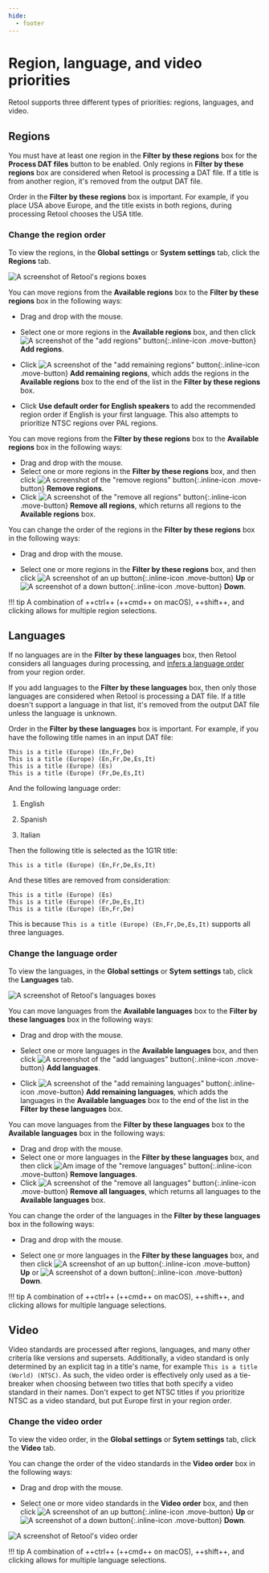 ```yaml
---
hide:
  - footer
---
```


# Region, language, and video priorities

Retool supports three different types of priorities: regions, languages, and video.

## Regions

You must have at least one region in the **Filter by these regions** box for the
**Process DAT files** button to be enabled. Only regions in **Filter by these regions**
box are considered when Retool is processing a DAT file. If a title is from another
region, it's removed from the output DAT file.

Order in the **Filter by these regions** box is important. For example, if you place USA
above Europe, and the title exists in both regions, during processing Retool chooses the
USA title.

### Change the region order

To view the regions, in the **Global settings** or **System settings** tab, click the
**Regions** tab.

![A screenshot of Retool's regions boxes](images/regions.png)

You can move regions from the **Available regions** box to the **Filter by these regions**
box in the following ways:

* Drag and drop with the mouse.

* Select one or more regions in the **Available regions** box, and then click
  ![A screenshot of the "add regions" button](images/icons8-sort-right-100.png){:.inline-icon .move-button}
  **Add regions**.

* Click
  ![A screenshot of the "add remaining regions" button](images/icons8-end-100.png){:.inline-icon .move-button}
  **Add remaining regions**, which adds the regions in the **Available regions** box to
  the end of the list in the **Filter by these regions** box.

* Click **Use default order for English speakers** to add the recommended region order
  if English is your first language. This also attempts to prioritize NTSC regions over
  PAL regions.

You can move regions from the **Filter by these regions** box to the **Available regions**
box in the following ways:

* Drag and drop with the mouse.
* Select one or more regions in the **Filter by these regions** box, and then click
  ![A screenshot of the "remove regions" button](images/icons8-sort-left-100.png){:.inline-icon .move-button}
  **Remove regions**.
* Click
  ![A screenshot of the "remove all regions" button](images/icons8-skip-to-start-100.png){:.inline-icon .move-button}
  **Remove all regions**, which returns all regions to the **Available regions** box.

You can change the order of the regions in the **Filter by these regions** box in the
following ways:

* Drag and drop with the mouse.

* Select one or more regions in the **Filter by these regions** box, and then click
  ![A screenshot of an up button](images/icons8-sort-up-100.png){:.inline-icon .move-button}
  **Up** or ![A screenshot of a down button](images/icons8-sort-down-100.png){:.inline-icon .move-button}
  **Down**.

!!! tip
    A combination of ++ctrl++ (++cmd++ on macOS), ++shift++, and clicking allows for
    multiple region selections.

## Languages

If no languages are in the **Filter by these languages** box, then Retool considers all
languages during processing, and [infers a language order](../terminology/#implied-languages)
from your region order.

If you add languages to the **Filter by these languages** box, then only those languages
are considered when Retool is processing a DAT file. If a title doesn't support a language
in that list, it's removed from the output DAT file unless the language is unknown.

Order in the **Filter by these languages** box is important. For example, if you have the
following title names in an input DAT file:

```
This is a title (Europe) (En,Fr,De)
This is a title (Europe) (En,Fr,De,Es,It)
This is a title (Europe) (Es)
This is a title (Europe) (Fr,De,Es,It)
```

And the following language order:

1.  English

1.  Spanish

1.  Italian

Then the following title is selected as the 1G1R title:

```
This is a title (Europe) (En,Fr,De,Es,It)
```

And these titles are removed from consideration:

```
This is a title (Europe) (Es)
This is a title (Europe) (Fr,De,Es,It)
This is a title (Europe) (En,Fr,De)
```

This is because `This is a title (Europe) (En,Fr,De,Es,It)` supports all three languages.

### Change the language order

To view the languages, in the **Global settings** or **Sytem settings** tab, click the
**Languages** tab.

![A screenshot of Retool's languages boxes](images/languages.png)

You can move languages from the **Available languages** box to the
**Filter by these languages** box in the following ways:

* Drag and drop with the mouse.

* Select one or more languages in the **Available languages** box, and then click
  ![A screenshot of the "add languages" button](images/icons8-sort-right-100.png){:.inline-icon .move-button}
  **Add languages**.

* Click
  ![A screenshot of the "add remaining languages" button](images/icons8-end-100.png){:.inline-icon .move-button}
  **Add remaining languages**, which adds the languages in the **Available languages** box to
  the end of the list in the **Filter by these languages** box.

You can move languages from the **Filter by these languages** box to the
**Available languages** box in the following ways:

* Drag and drop with the mouse.
* Select one or more languages in the **Filter by these languages** box, and then click
  ![Am image of the "remove languages" button](images/icons8-sort-left-100.png){:.inline-icon .move-button}
  **Remove languages**.
* Click
  ![A screenshot of the "remove all languages" button](images/icons8-skip-to-start-100.png){:.inline-icon .move-button}
  **Remove all languages**, which returns all languages to the **Available languages** box.

You can change the order of the languages in the **Filter by these languages** box in the
following ways:

* Drag and drop with the mouse.

* Select one or more languages in the **Filter by these languages** box, and then click
  ![A screenshot of an up button](images/icons8-sort-up-100.png){:.inline-icon .move-button}
  **Up** or ![A screenshot of a down button](images/icons8-sort-down-100.png){:.inline-icon .move-button}
  **Down**.

!!! tip
    A combination of ++ctrl++ (++cmd++ on macOS), ++shift++, and clicking allows for
    multiple language selections.

## Video

Video standards are processed after regions, languages, and many other criteria like
versions and supersets. Additionally, a video standard is only determined by an explicit
tag in a title's name, for example `This is a title (World) (NTSC)`. As such, the video
order is effectively only used as a tie-breaker when choosing between two titles that both
specify a video standard in their names. Don't expect to get NTSC titles if you prioritize
NTSC as a video standard, but put Europe first in your region order.

### Change the video order

To view the video order, in the **Global settings** or **Sytem settings** tab, click the
**Video** tab.

You can change the order of the video standards in the **Video order** box in the
following ways:

* Drag and drop with the mouse.

* Select one or more video standards in the **Video order** box, and then click
  ![A screenshot of an up button](images/icons8-sort-up-100.png){:.inline-icon .move-button}
  **Up** or ![A screenshot of a down button](images/icons8-sort-down-100.png){:.inline-icon .move-button}
  **Down**.

![A screenshot of Retool's video order](images/video.png)

!!! tip
    A combination of ++ctrl++ (++cmd++ on macOS), ++shift++, and clicking allows for
    multiple language selections.
